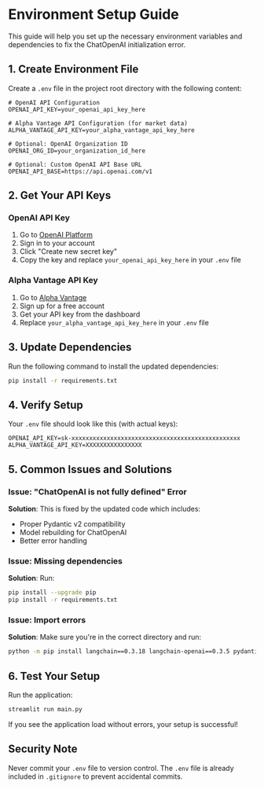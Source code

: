 # Environment Setup Guide

This guide will help you set up the necessary environment variables and dependencies to fix the ChatOpenAI initialization error.

## 1. Create Environment File

Create a `.env` file in the project root directory with the following content:

```env
# OpenAI API Configuration
OPENAI_API_KEY=your_openai_api_key_here

# Alpha Vantage API Configuration (for market data)
ALPHA_VANTAGE_API_KEY=your_alpha_vantage_api_key_here

# Optional: OpenAI Organization ID
OPENAI_ORG_ID=your_organization_id_here

# Optional: Custom OpenAI API Base URL
OPENAI_API_BASE=https://api.openai.com/v1
```

## 2. Get Your API Keys

### OpenAI API Key
1. Go to [OpenAI Platform](https://platform.openai.com/api-keys)
2. Sign in to your account
3. Click "Create new secret key"
4. Copy the key and replace `your_openai_api_key_here` in your `.env` file

### Alpha Vantage API Key
1. Go to [Alpha Vantage](https://www.alphavantage.co/support/#api-key)
2. Sign up for a free account
3. Get your API key from the dashboard
4. Replace `your_alpha_vantage_api_key_here` in your `.env` file

## 3. Update Dependencies

Run the following command to install the updated dependencies:

```bash
pip install -r requirements.txt
```

## 4. Verify Setup

Your `.env` file should look like this (with actual keys):

```env
OPENAI_API_KEY=sk-xxxxxxxxxxxxxxxxxxxxxxxxxxxxxxxxxxxxxxxxxxxxxxxx
ALPHA_VANTAGE_API_KEY=XXXXXXXXXXXXXXXX
```

## 5. Common Issues and Solutions

### Issue: "ChatOpenAI is not fully defined" Error
**Solution**: This is fixed by the updated code which includes:
- Proper Pydantic v2 compatibility
- Model rebuilding for ChatOpenAI
- Better error handling

### Issue: Missing dependencies
**Solution**: Run:
```bash
pip install --upgrade pip
pip install -r requirements.txt
```

### Issue: Import errors
**Solution**: Make sure you're in the correct directory and run:
```bash
python -m pip install langchain==0.3.18 langchain-openai==0.3.5 pydantic>=2.0.0
```

## 6. Test Your Setup

Run the application:
```bash
streamlit run main.py
```

If you see the application load without errors, your setup is successful!

## Security Note

Never commit your `.env` file to version control. The `.env` file is already included in `.gitignore` to prevent accidental commits. 
